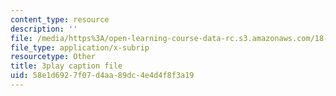 ```yaml
---
content_type: resource
description: ''
file: /media/https%3A/open-learning-course-data-rc.s3.amazonaws.com/18-02sc-multivariable-calculus-fall-2010/58e1d6927f07d4aa89dc4e4d4f8f3a19_P6fOgkC5kvc.srt
file_type: application/x-subrip
resourcetype: Other
title: 3play caption file
uid: 58e1d692-7f07-d4aa-89dc-4e4d4f8f3a19
---
```

